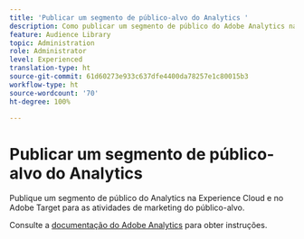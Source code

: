 ```yaml
---
title: 'Publicar um segmento de público-alvo do Analytics '
description: Como publicar um segmento de público do Adobe Analytics na Experience Cloud e no Adobe Target para as atividades de marketing do público-alvo.
feature: Audience Library
topic: Administration
role: Administrator
level: Experienced
translation-type: ht
source-git-commit: 61d60273e933c637dfe4400da78257e1c80015b3
workflow-type: ht
source-wordcount: '70'
ht-degree: 100%

---
```



# Publicar um segmento de público-alvo do Analytics

Publique um segmento de público do Analytics na Experience Cloud e no Adobe Target para as atividades de marketing do público-alvo.

Consulte a [documentação do Adobe Analytics](https://docs.adobe.com/content/help/pt-BR/analytics/components/segmentation/segmentation-workflow/seg-publish.html) para obter instruções.
